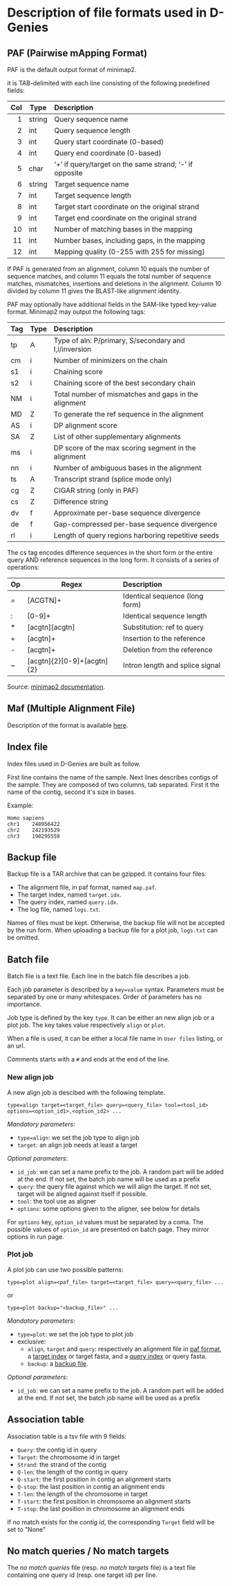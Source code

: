 # Description of file formats used in D-Genies

## PAF (Pairwise mApping Format)

PAF is the default output format of minimap2.

it is TAB-delimited with each line consisting of the following predefined fields:

Col | Type   |Description
---:| ------ |:-------------------------------------------------------
1   | string | Query sequence name
2   | int    | Query sequence length
3   | int    | Query start coordinate (0-based)
4   | int    | Query end coordinate (0-based)
5   | char   | ‘+’ if query/target on the same strand; ‘-’ if opposite
6   | string | Target sequence name
7   | int    | Target sequence length
8   | int    | Target start coordinate on the original strand
9   | int    | Target end coordinate on the original strand
10  | int    | Number of matching bases in the mapping
11  | int    | Number bases, including gaps, in the mapping
12  | int    | Mapping quality (0-255 with 255 for missing)

If PAF is generated from an alignment, column 10 equals the number of sequence
matches, and column 11 equals the total number of sequence matches, mismatches, insertions and deletions in the alignment.
Column 10 divided by column 11 gives the BLAST-like alignment identity.

PAF may optionally have additional fields in the SAM-like typed key-value format. Minimap2 may output the following tags:

Tag | Type | Description
--- | ---- |:-----------------------------------------------------
tp  | A    | Type of aln: P/primary, S/secondary and I,i/inversion
cm  | i    | Number of minimizers on the chain
s1  | i    | Chaining score
s2  | i    | Chaining score of the best secondary chain
NM  | i    | Total number of mismatches and gaps in the alignment
MD  | Z    | To generate the ref sequence in the alignment
AS  | i    | DP alignment score
SA  | Z    | List of other supplementary alignments
ms  | i    | DP score of the max scoring segment in the alignment
nn  | i    | Number of ambiguous bases in the alignment
ts  | A    | Transcript strand (splice mode only)
cg  | Z    | CIGAR string (only in PAF)
cs  | Z    | Difference string
dv  | f    | Approximate per-base sequence divergence
de  | f    | Gap-compressed per-base sequence divergence
rl  | i    | Length of query regions harboring repetitive seeds

The cs tag encodes difference sequences in the short form or the entire query AND reference sequences in the long form. It consists of a series of operations:

Op  | Regex                      | Description
--- | -------------------------- |:-------------------------------
=   | [ACGTN]+                   | Identical sequence (long form)
:   | [0-9]+                     | Identical sequence length
*   | [acgtn][acgtn]             | Substitution: ref to query
+   | [acgtn]+                   | Insertion to the reference
-   | [acgtn]+                   | Deletion from the reference
~   | [acgtn]{2}[0-9]+[acgtn]{2} | Intron length and splice signal

Source: [minimap2 documentation](https://lh3.github.io/minimap2/minimap2.html).

## Maf (Multiple Alignment File)

Description of the format is available [here](http://www.bx.psu.edu/~dcking/man/maf.xhtml).

## Index file

Index files used in D-Genies are built as follow.

First line contains the name of the sample. Next lines describes contigs of the sample. They are composed of two columns, tab separated. First it the name of the contig, second it's size in bases.

Example:

    Homo sapiens  
    chr1    248956422  
    chr2    242193529  
    chr3    198295559

## Backup file

Backup file is a TAR archive that can be gzipped. It contains four files:

* The alignment file, in paf format, named `map.paf`.
* The target index, named `target.idx`.
* The query index, named `query.idx`.
* The log file, named `logs.txt`.

Names of files must be kept. Otherwise, the backup file will not be accepted by the run form.
When uploading a backup file for a plot job, `logs.txt` can be omitted.

## Batch file

Batch file is a text file. Each line in the batch file describes a job.

Each job parameter is described by a `key=value` syntax. Parameters must be separated by one or many whitespaces. Order of parameters has no importance.

Job type is defined by the key `type`. It can be either an new align job or a plot job. The key takes value respectively `align` or `plot`.

When a file is used, it can be either a local file name in `User files` listing, or an url.

Comments starts with a `#` and ends at the end of the line. 

### New align job

A new align job is descibed with the following template.

    type=align target=<target_file> query=<query_file> tool=<tool_id> options=<option_id1>,<option_id2> ...

*Mandatory parameters*:

- `type=align`: we set the job type to align job
- `target`: an align job needs at least a target

*Optional parameters*:

- `id_job`: we can set a name prefix to the job. A random part will be added at the end. If not set, the batch job name will be used as a prefix
- `query`: the query file against which we will align the target. If not set, target will be aligned against itself if possible.
- `tool`: the tool use as aligner
- `options`: some options given to the aligner, see below for details

For `options` key, `option_id` values must be separated by a coma. The possible values of `option_id` are presented on batch page. They mirror options in run page.

### Plot job

A plot job can use two possible patterns:

    type=plot align=<paf_file> target=<target_file> query=<query_file> ...

or

    type=plot backup="<backup_file>" ...

*Mandatory parameters*:

- `type=plot`: we set the job type to plot job
- exclusive:
    - `align`, `target` and `query`: respectively an alignment file in [paf format](paf-pairwise-mapping-format), a [target index](#index-file) or target fasta, and a [query index](#index-file) or query fasta.
    - `backup`: a [backup file](#backup-file).

*Optional parameters*:

- `id_job`: we can set a name prefix to the job. A random part will be added at the end. If not set, the batch job name will be used as a prefix

## Association table

Association table is a tsv file with 9 fields:

* `Query`: the contig id in query
* `Target`: the chromosome id in target
* `Strand`: the strand of the contig
* `Q-len`: the length of the contig in query 
* `Q-start`: the first position in contig an alignment starts
* `Q-stop`: the last position in contig an alignment ends
* `T-len`: the length of the chromosome in target
* `T-start`: the first position in chromosome an alignment starts
* `T-stop`: the last position in chromosome an alignment ends

If no match exists for the *contig id*, the corresponding `Target` field will be set to "None"

## No match queries / No match targets

The *no match queries* file (resp. *no match targets* file) is a text file containing one query id (resp. one target id) per line.